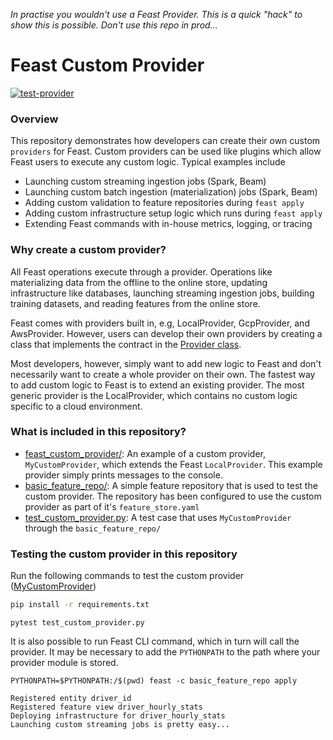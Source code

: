 _In practise you wouldn't use a Feast Provider. This is a quick "hack" to show this is possible. Don't use this repo in prod..._


# Feast Custom Provider

[![test-provider](https://github.com/feast-dev/feast-custom-provider-demo/actions/workflows/test_provider.yml/badge.svg?branch=master)](https://github.com/feast-dev/feast-custom-provider-demo/actions/workflows/test_provider.yml)

### Overview

This repository demonstrates how developers can create their own custom `providers` for Feast. Custom providers can be
used like plugins which allow Feast users to execute any custom logic. Typical examples include
* Launching custom streaming ingestion jobs (Spark, Beam)
* Launching custom batch ingestion (materialization) jobs (Spark, Beam)
* Adding custom validation to feature repositories during `feast apply`
* Adding custom infrastructure setup logic which runs during `feast apply`
* Extending Feast commands with in-house metrics, logging, or tracing

### Why create a custom provider?

All Feast operations execute through a provider. Operations like materializing data from the offline to the online
store, updating infrastructure like databases, launching streaming ingestion jobs, building training datasets, and
reading features from the online store.

Feast comes with providers built in, e.g, LocalProvider, GcpProvider, and AwsProvider. However, users can develop their
own providers by creating a class that implements the contract in the [Provider class](https://github.com/feast-dev/feast/blob/745a1b43d20c0169b675b1f28039854205fb8180/sdk/python/feast/infra/provider.py#L22).

Most developers, however, simply want to add new logic to Feast and don't necessarily want to create a whole provider on
their own. The fastest way to add custom logic to Feast is to extend an existing provider. The most generic
provider is the LocalProvider, which contains no custom logic specific to a cloud environment.

### What is included in this repository?

* [feast_custom_provider/](feast_custom_provider): An example of a custom provider, `MyCustomProvider`, which extends the Feast
`LocalProvider`. This example provider simply prints messages to the console.
* [basic_feature_repo/](basic_feature_repo): A simple feature repository that is used to test the custom provider. The repository has been configured to use the custom provider as part of it's `feature_store.yaml`
* [test_custom_provider.py](test_custom_provider.py): A test case that uses `MyCustomProvider` through the `basic_feature_repo/`

### Testing the custom provider in this repository

Run the following commands to test the custom provider ([MyCustomProvider](https://github.com/feast-dev/feast-custom-provider-demo/blob/master/feast_custom_provider/custom_provider.py))

```bash
pip install -r requirements.txt
```

```
pytest test_custom_provider.py
```

It is also possible to run Feast CLI command, which in turn will call the provider. It may be necessary to add the 
`PYTHONPATH` to the path where your provider module is stored.
```
PYTHONPATH=$PYTHONPATH:/$(pwd) feast -c basic_feature_repo apply
```
```
Registered entity driver_id
Registered feature view driver_hourly_stats
Deploying infrastructure for driver_hourly_stats
Launching custom streaming jobs is pretty easy...
```